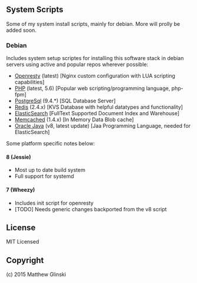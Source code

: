 ## System Scripts

Some of my system install scripts, mainly for debian. More will prolly be added soon.

### Debian 

Includes system setup scriptes for installing this software stack in debian servers using active and popular repos wherever possible:

* [Openresty](http://openresty.org/) (latest) [Nginx custom configuration with LUA scripting capabilities]
* [PHP](http://php.net) (latest, 5.6) [Popular web scripting/programming language, php-fpm]
* [PostgreSql](http://www.postgresql.org/) (9.4.*) [SQL Database Server]
* [Redis](http://redis.io) (2.4.x) [KVS Database with helpful datatypes and functionality]
* [ElasticSearch](https://www.elastic.co/products/elasticsearch) [FullText Supported Document Index and Warehouse]
* [Memcached](http://memcached.org/) (1.4.x) [In Memory Data Blob cache]
* [Oracle Java](https://www.oracle.com/java/index.html) (v8, latest update) [Jaa Programming Language, needed for ElasticSearch]

Some platform specific notes below:

#### 8 (Jessie)

* Most up to date build system
* Full support for systemd

#### 7 (Wheezy)

* Includes init script for openresty
* [TODO] Needs generic changes backported from the v8 script

## License 

MIT Licensed

## Copyright

(c) 2015 Matthew Glinski
